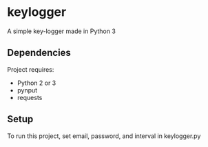 # keylogger
A simple key-logger made in Python 3

## Dependencies
Project requires:
* Python 2 or 3
* pynput
* requests
	
## Setup
To run this project, set email, password, and interval in keylogger.py


